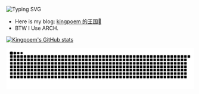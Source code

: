 ![Typing SVG](https://readme-typing-svg.demolab.com/?lines=Have+a+nice+day!;We're+beautiful+like+diamonds+in+the+sky!;)

- Here is my blog: [kingpoem 的王国🏰](https://kingpoem.github.io/)
- BTW I Use ARCH.

<!-- [![wakatime](https://wakatime.com/badge/user/018ee227-d057-4ba2-808e-8aec95136b2d.svg)](https://wakatime.com/@018ee227-d057-4ba2-808e-8aec95136b2d) -->

[![Kingpoem's GitHub stats](https://github-readme-stats.vercel.app/api?username=kingpoem&show_icons=true&theme=algolia)](https://github.com/anuraghazra/github-readme-stats)


<!-- [![Top Langs](https://github-readme-stats.vercel.app/api/top-langs/?username=kingpoem&layout=compact&theme=algolia)](https://github.com/anuraghazra/github-readme-stats) -->

<!-- ![trophy](https://github-profile-trophy.vercel.app/?username=kingpoem&theme=algolia) -->

<!-- ![Ashutosh's github activity graph](https://github-readme-activity-graph.vercel.app/graph?username=kingpoem&theme=algolia) -->

<!-- ![IceEnd's GitHub stats](https://github-immortality.vercel.app/api?username=kingpoem&show_icons=true&theme=algolia) -->


<!-- [![WakaTime stats](https://github-readme-stats.vercel.app/api/wakatime?username=kingpoem&theme=github_dark&layout=compact&langs_count=10)](https://github.com/anuraghazra/github-readme-stats) -->

<picture>
  <source media="(prefers-color-scheme: dark)" srcset="https://raw.githubusercontent.com/kingpoem/kingpoem/output/github-contribution-grid-snake-dark.svg">
  <source media="(prefers-color-scheme: light)" srcset="https://raw.githubusercontent.com/kingpoem/kingpoem/output/github-contribution-grid-snake.svg">
  <img alt="github contribution grid snake animation" src="https://raw.githubusercontent.com/kingpoem/kingpoem/output/github-contribution-grid-snake.svg">
</picture>
